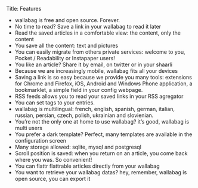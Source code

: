 Title: Features

* wallabag is free and open source. Forever.
* No time to read? Save a link in your wallabag to read it later
* Read the saved articles in a comfortable view: the content, only the content
* You save all the content: text and pictures
* You can easily migrate from others private services: welcome to you, Pocket / Readability or Instapaper users!
* You like an article? Share it by email, on twitter or in your shaarli
* Because we are increasingly mobile, wallabag fits all your devices
* Saving a link is so easy because we provide you many tools: extensions for Chrome and Firefox, iOS, Android and Windows Phone application, a bookmarklet, a simple field in your config webpage.
* RSS feeds allows you to read your saved links in your RSS agregator
* You can set tags to your entries.
* wallabag is multilingual: french, english, spanish, german, italian, russian, persian, czech, polish, ukrainian and slovienian.
* You’re not the only one at home to use wallabag? it’s good, wallabag is multi users
* You prefer a dark template? Perfect, many templates are available in the configuration screen
* Many storage allowed: sqlite, mysql and postgresql
* Scroll position is saved: when you return on an article, you come back where you was. So convenient!
* You can flattr flattrable articles directly from your wallabag
* You want to retrieve your wallabag datas? hey, remember, wallabag is open source, you can export it